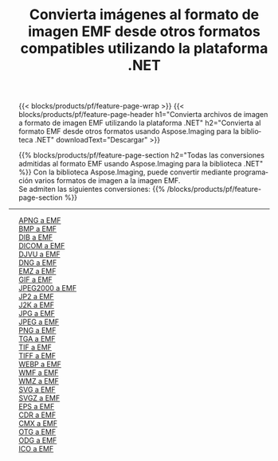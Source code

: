 ﻿---
title: Convierta imágenes al formato de imagen EMF desde otros formatos compatibles utilizando la plataforma .NET 
weight: 3920
url: /es/net/conversion/to/emf 
lang: es
langdirlevel: 2
locales: zh-hans,ja,it,ru,de,es,fr,nl,id,lt,pl,pt,vi,tr,ko,zh-hant,ar,hi,th,sv,cs,uk,he
description: Usando Aspose.Imaging para la biblioteca .NET, es fácil convertir a EMF desde otros formatos de imagen compatibles
---

{{< blocks/products/pf/feature-page-wrap >}}
{{< blocks/products/pf/feature-page-header h1="Convierta archivos de imagen a formato de imagen EMF utilizando la plataforma .NET" h2="Convierta al formato EMF desde otros formatos usando Aspose.Imaging para la biblioteca .NET" downloadText="Descargar" >}}


{{% blocks/products/pf/feature-page-section  h2="Todas las conversiones admitidas al formato EMF usando Aspose.Imaging para la biblioteca .NET" %}}
Con la biblioteca Aspose.Imaging, puede convertir mediante programación varios formatos de imagen a la imagen EMF.
<br/>
Se admiten las siguientes conversiones:
{{% /blocks/products/pf/feature-page-section %}}
<div class="container-fluid productfamilypage bg-gray">
    <div class="convertypes bg-gray agp-content section">
        <div class="container">
		<hr style="margin-left:-20px;"/>
		<div class="row other-converters">
		    <div class='col-md-2 other-converter remove-lp remove-rp'><a href="/imaging/es/net/conversion/apng-to-emf" >APNG a EMF</a></div>
<div class='col-md-2 other-converter remove-lp remove-rp'><a href="/imaging/es/net/conversion/bmp-to-emf" >BMP a EMF</a></div>
<div class='col-md-2 other-converter remove-lp remove-rp'><a href="/imaging/es/net/conversion/dib-to-emf" >DIB a EMF</a></div>
<div class='col-md-2 other-converter remove-lp remove-rp'><a href="/imaging/es/net/conversion/dicom-to-emf" >DICOM a EMF</a></div>
<div class='col-md-2 other-converter remove-lp remove-rp'><a href="/imaging/es/net/conversion/djvu-to-emf" >DJVU a EMF</a></div>
<div class='col-md-2 other-converter remove-lp remove-rp'><a href="/imaging/es/net/conversion/dng-to-emf" >DNG a EMF</a></div>
<div class='col-md-2 other-converter remove-lp remove-rp'><a href="/imaging/es/net/conversion/emz-to-emf" >EMZ a EMF</a></div>
<div class='col-md-2 other-converter remove-lp remove-rp'><a href="/imaging/es/net/conversion/gif-to-emf" >GIF a EMF</a></div>
<div class='col-md-2 other-converter remove-lp remove-rp'><a href="/imaging/es/net/conversion/jpeg2000-to-emf" >JPEG2000 a EMF</a></div>
<div class='col-md-2 other-converter remove-lp remove-rp'><a href="/imaging/es/net/conversion/jp2-to-emf" >JP2 a EMF</a></div>
<div class='col-md-2 other-converter remove-lp remove-rp'><a href="/imaging/es/net/conversion/j2k-to-emf" >J2K a EMF</a></div>
<div class='col-md-2 other-converter remove-lp remove-rp'><a href="/imaging/es/net/conversion/jpg-to-emf" >JPG a EMF</a></div>
<div class='col-md-2 other-converter remove-lp remove-rp'><a href="/imaging/es/net/conversion/jpeg-to-emf" >JPEG a EMF</a></div>
<div class='col-md-2 other-converter remove-lp remove-rp'><a href="/imaging/es/net/conversion/png-to-emf" >PNG a EMF</a></div>
<div class='col-md-2 other-converter remove-lp remove-rp'><a href="/imaging/es/net/conversion/tga-to-emf" >TGA a EMF</a></div>
<div class='col-md-2 other-converter remove-lp remove-rp'><a href="/imaging/es/net/conversion/tif-to-emf" >TIF a EMF</a></div>
<div class='col-md-2 other-converter remove-lp remove-rp'><a href="/imaging/es/net/conversion/tiff-to-emf" >TIFF a EMF</a></div>
<div class='col-md-2 other-converter remove-lp remove-rp'><a href="/imaging/es/net/conversion/webp-to-emf" >WEBP a EMF</a></div>
<div class='col-md-2 other-converter remove-lp remove-rp'><a href="/imaging/es/net/conversion/wmf-to-emf" >WMF a EMF</a></div>
<div class='col-md-2 other-converter remove-lp remove-rp'><a href="/imaging/es/net/conversion/wmz-to-emf" >WMZ a EMF</a></div>
<div class='col-md-2 other-converter remove-lp remove-rp'><a href="/imaging/es/net/conversion/svg-to-emf" >SVG a EMF</a></div>
<div class='col-md-2 other-converter remove-lp remove-rp'><a href="/imaging/es/net/conversion/svgz-to-emf" >SVGZ a EMF</a></div>
<div class='col-md-2 other-converter remove-lp remove-rp'><a href="/imaging/es/net/conversion/eps-to-emf" >EPS a EMF</a></div>
<div class='col-md-2 other-converter remove-lp remove-rp'><a href="/imaging/es/net/conversion/cdr-to-emf" >CDR a EMF</a></div>
<div class='col-md-2 other-converter remove-lp remove-rp'><a href="/imaging/es/net/conversion/cmx-to-emf" >CMX a EMF</a></div>
<div class='col-md-2 other-converter remove-lp remove-rp'><a href="/imaging/es/net/conversion/otg-to-emf" >OTG a EMF</a></div>
<div class='col-md-2 other-converter remove-lp remove-rp'><a href="/imaging/es/net/conversion/odg-to-emf" >ODG a EMF</a></div>
<div class='col-md-2 other-converter remove-lp remove-rp'><a href="/imaging/es/net/conversion/ico-to-emf" >ICO a EMF</a></div>
                </div>
        </div>
    </div>
</div>
<br/>

